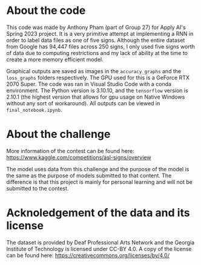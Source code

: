 # About the code
This code was made by Anthony Pham (part of Group 27) for Apply AI's Spring 2023 project. It is a very primitive attempt at implementing a RNN in order to label data files as one of five signs. Although the entire dataset from Google has 94,447 files across 250 signs, I only used five signs worth of data due to computing restrictions and my lack of ability at the time to create a more memory efficient model.

Graphical outputs are saved as images in the `accuracy_graphs` and the `loss_graphs` folders respectively. The GPU used for this is a GeForce RTX 2070 Super. The code was ran in Visual Studio Code with a conda environment. The Python version is 3.10.10, and the `tensorflow` version is 2.10.1 (the highest version that allows for gpu usage on Native Windows without any sort of workaround). All outputs can be viewed in `final_notebook.ipynb`.

# About the challenge
More information of the contest can be found here: https://www.kaggle.com/competitions/asl-signs/overview

The model uses data from this challenge and the purpose of the model is the same as the purpose of models submitted to that content. The difference is that this project is mainly for personal learning and will not be submitted to the contest.

# Acknoledgement of the data and its license
The dataset is provided by Deaf Professional Arts Network and the Georgia Institute of Technology is licensed under CC-BY 4.0. A copy of the license can be found here: https://creativecommons.org/licenses/by/4.0/

